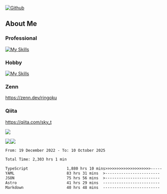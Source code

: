 [![Github](https://img.shields.io/github/followers/skyt-a?label=Follow&style=social)](https://github.com/skyt-a)

## About Me
### Professional
[![My Skills](https://skillicons.dev/icons?i=react,ts,js,nodejs,java,graphql,firebase,githubactions&theme=light)](https://skillicons.dev)
### Hobby
[![My Skills](https://skillicons.dev/icons?i=unity,rust,py&theme=light)](https://skillicons.dev)

### Zenn
https://zenn.dev/ringoku
### Qiita
https://qiita.com/sky_t


![](https://github-profile-summary-cards.vercel.app/api/cards/profile-details?username=skyt-a&theme=default)

![](https://github-profile-summary-cards.vercel.app/api/cards/repos-per-language?username=skyt-a&theme=default)![](https://github-profile-summary-cards.vercel.app/api/cards/stats?username=RinGoku&theme=default)

<!--START_SECTION:waka-->

```txt
From: 19 December 2022 - To: 10 October 2025

Total Time: 2,303 hrs 1 min

TypeScript                 1,880 hrs 10 mins>>>>>>>>>>>>>>>>>>>>-----   81.64 %
YAML                       83 hrs 31 mins  >------------------------   03.63 %
JSON                       75 hrs 56 mins  >------------------------   03.30 %
Astro                      41 hrs 29 mins  -------------------------   01.80 %
Markdown                   40 hrs 48 mins  -------------------------   01.77 %
```

<!--END_SECTION:waka-->
